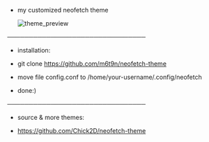 - my customized neofetch theme
  
  ![theme_preview](https://github.com/m6t9n/neofetch-theme/assets/141480523/326dbbc5-2c7a-4723-b10f-9d98c4a6a4e1)
  
────────────────────────────────

- installation:
  
 - git clone https://github.com/m6t9n/neofetch-theme
  - move file config.conf to /home/your-username/.config/neofetch
   - done:)
     
────────────────────────────────

- source & more themes:

 - https://github.com/Chick2D/neofetch-theme

